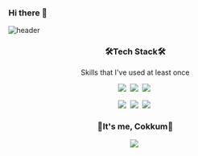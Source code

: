 ### Hi there 👋

![header](https://capsule-render.vercel.app/api?type=slice&color=auto&height=300&section=header&text=COKKUM113&fontSize=90)


<h3 align="center">🛠Tech Stack🛠</h3>

<p align="center">Skills that I've used at least once</p>

<p align="center">
 <img src="https://img.shields.io/badge/Python-3766AB?style=flat-square&logo=Python&logoColor=white"/></a>&nbsp
 <img src="https://img.shields.io/badge/Java-red?style=flat-square&logo=Java&logoColor=white"/></a>&nbsp
 <img src="https://img.shields.io/badge/C sharp-inactive?style=flat-square&logo=C Sharp&logoColor=white"/></a>&nbsp</p>
<p align="center">
 <img src="https://img.shields.io/badge/SpringBoot-success?style=flat-square&logo=Spring Boot&logoColor=white"/></a>&nbsp
 <img src="https://img.shields.io/badge/MySQL-informational?style=flat-square&logo=MySQL&logoColor=white"/></a>&nbsp
 <img src="https://img.shields.io/badge/Slack-#4A154B?style=flat-square&logo=Slack&logoColor=white"/></a>&nbsp

<h3 align="center">🎀It's me, Cokkum🎀</h3>
<p align="center">
  <a href="https://blog.naver.com/codingwhizkid"><img src="https://img.shields.io/badge/Blog-brightgreen?style=flat-square&logo=Naver&logoColor=white&link=내링크"/></a>&nbsp

